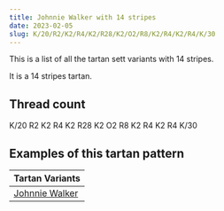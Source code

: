 ```yaml
---
title: Johnnie Walker with 14 stripes
date: 2023-02-05
slug: K/20/R2/K2/R4/K2/R28/K2/O2/R8/K2/R4/K2/R4/K/30
---
```

This is a list of all the tartan sett variants with 14 stripes.

It is a 14 stripes tartan.


## Thread count
K/20 R2 K2 R4 K2 R28 K2 O2 R8 K2 R4 K2 R4 K/30

## Examples of this tartan pattern

| Tartan Variants |
|---------------|
| [Johnnie Walker](/variants/k/20/r2/k2/r4/k2/r28/k2/o2/r8/k2/r4/k2/r4/k/30-k000000-off8500-rc00000)||
